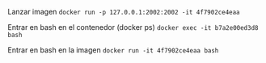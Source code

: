 Lanzar imagen 
`docker run -p 127.0.0.1:2002:2002 -it 4f7902ce4eaa`

Entrar en bash en el contenedor  (docker ps)
`docker exec -it b7a2e00ed3d8 bash`



Entrar en bash en la imagen
`docker run -it 4f7902ce4eaa bash`
